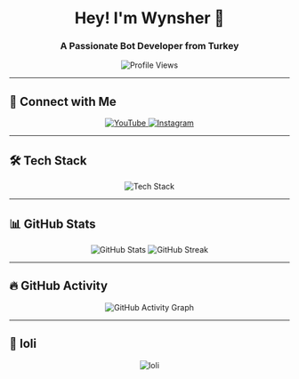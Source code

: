 <h1 align="center">Hey! I'm Wynsher 🚀</h1>
<h3 align="center">A Passionate Bot Developer from Turkey </h3>

<p align="center">
  <img src="https://komarev.com/ghpvc/?username=wynsher&label=🔥%20Profile%20Views&color=ff69b4&style=flat-square" alt="Profile Views" />
</p>

---

## 🔗 Connect with Me  
<p align="center">
  <a href="https://www.youtube.com/c/wynsherdev" target="_blank">
    <img src="https://img.shields.io/badge/YouTube-FF0000?style=for-the-badge&logo=youtube&logoColor=white" alt="YouTube">
  </a>
  <a href="https://instagram.com/wynsherdev" target="_blank">
    <img src="https://img.shields.io/badge/Instagram-E4405F?style=for-the-badge&logo=instagram&logoColor=white" alt="Instagram">
  </a>
</p>

---

## 🛠️ Tech Stack  
<p align="center">
  <img src="https://skillicons.dev/icons?i=js,html,css,python,nodejs,vscode,git,github,powershell,roblox" alt="Tech Stack" />
</p>

---

## 📊 GitHub Stats  
<p align="center">
  <img src="https://github-readme-stats.vercel.app/api?username=wynsher&show_icons=true&theme=tokyonight&hide_border=true" alt="GitHub Stats" />
  <img src="https://github-readme-streak-stats.herokuapp.com/?user=wynsher&theme=tokyonight&hide_border=true" alt="GitHub Streak" />
</p>

---

## 🔥 GitHub Activity  
<p align="center">
  <img src="https://github-readme-activity-graph.vercel.app/graph?username=wynsher&theme=react-dark" alt="GitHub Activity Graph" />
</p>

---

## 🌟 loli  
<p align="center">
  <img src="https://count.getloli.com/get/@wynsher?theme=moebooru&size=150" alt="loli" />
</p>
